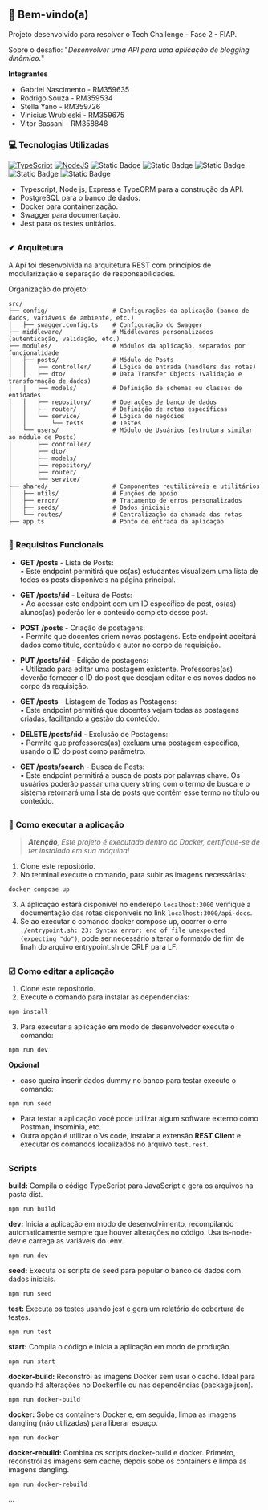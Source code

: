 ## 👋  Bem-vindo(a)

Projeto desenvolvido para resolver o Tech Challenge - Fase 2 - FIAP.

Sobre o desafio: "_Desenvolver uma API para uma aplicação de blogging dinâmico._"

**Integrantes**

- Gabriel Nascimento - RM359635
- Rodrigo Souza - RM359534
- Stella Yano - RM359726
- Vinicius Wrubleski - RM359675
- Vitor Bassani - RM358848

### 💻 Tecnologias Utilizadas

[![TypeScript](https://img.shields.io/badge/TypeScript-007ACC?style=for-the-badge&logo=typescript&logoColor=white)](https://www.typescriptlang.org/)
[![NodeJS](https://img.shields.io/badge/Node%20js-339933?style=for-the-badge&logo=nodedotjs&logoColor=white)](https://nodejs.org/docs/latest/api/)
![Static Badge](https://img.shields.io/badge/PostgreSQL-316192?style=for-the-badge&logo=postgresql&logoColor=white)
![Static Badge](https://img.shields.io/badge/Express%20js-000000?style=for-the-badge&logo=express&logoColor=whit)
![Static Badge](https://img.shields.io/badge/Docker-2CA5E0?style=for-the-badge&logo=docker&logoColor=white)
![Static Badge](https://img.shields.io/badge/Swagger-85EA2D?style=for-the-badge&logo=Swagger&logoColor=white)
![Static Badge](https://img.shields.io/badge/Jest-C21325?style=for-the-badge&logo=jest&logoColor=white)


- Typescript, Node js, Express e TypeORM para a construção da API.
- PostgreSQL para o banco de dados.
- Docker para containerização.
- Swagger para documentação.
- Jest para os testes unitários.

##

### ✔ Arquitetura

A Api foi desenvolvida na arquitetura REST com princípios de modularização e separação de responsabilidades.

Organização do projeto:

```
src/
├── config/                  # Configurações da aplicação (banco de dados, variáveis de ambiente, etc.)
│   ├── swagger.config.ts    # Configuração do Swagger
├── middleware/              # Middlewares personalizados (autenticação, validação, etc.)
├── modules/                 # Módulos da aplicação, separados por funcionalidade
│   ├── posts/               # Módulo de Posts
│   │   ├── controller/      # Lógica de entrada (handlers das rotas)
│   │   ├── dto/             # Data Transfer Objects (validação e transformação de dados)
│   │   ├── models/          # Definição de schemas ou classes de entidades
│   │   ├── repository/      # Operações de banco de dados
│   │   ├── router/          # Definição de rotas específicas
│   │   └── service/         # Lógica de negócios
│   │       └── tests        # Testes
│   └── users/               # Módulo de Usuários (estrutura similar ao módulo de Posts)
│       ├── controller/
│       ├── dto/
│       ├── models/
│       ├── repository/
│       ├── router/
│       └── service/
├── shared/                  # Componentes reutilizáveis e utilitários
│   ├── utils/               # Funções de apoio
│   ├── error/               # Tratamento de erros personalizados
│   ├── seeds/               # Dados iniciais
│   └── routes/              # Centralização da chamada das rotas
├── app.ts                   # Ponto de entrada da aplicação

```

##

### 📘 Requisitos Funcionais

- **GET /posts** - Lista de Posts: <br>
    ▪ Este endpoint permitirá que os(as) estudantes visualizem uma lista de todos os posts disponíveis na página principal.

- **GET /posts/:id** - Leitura de Posts: <br>
    ▪ Ao acessar este endpoint com um ID específico de post, os(as) alunos(as) poderão ler o conteúdo completo desse post. 

- **POST /posts** - Criação de postagens: <br>
    ▪ Permite que docentes criem novas postagens. Este endpoint aceitará dados como título, conteúdo e autor no corpo da requisição. 

- **PUT /posts/:id** - Edição de postagens: <br>
    ▪ Utilizado para editar uma postagem existente. Professores(as) deverão fornecer o ID do post que desejam editar e os novos dados no corpo da requisição. 

- **GET /posts** - Listagem de Todas as Postagens: <br> 
    ▪ Este endpoint permitirá que docentes vejam todas as postagens criadas, facilitando a gestão do conteúdo. 

- **DELETE /posts/:id** - Exclusão de Postagens: <br>
    ▪ Permite que professores(as) excluam uma postagem específica, usando o ID do post como parâmetro. 
    
- **GET /posts/search** - Busca de Posts: <br>
    ▪ Este endpoint permitirá a busca de posts por palavras chave. Os usuários poderão passar uma query string com o termo de busca e o sistema retornará uma lista de posts que contêm esse termo no título ou conteúdo. 

##

### 🚀 Como executar a aplicação
> _**Atenção**, Este projeto é executado dentro do Docker, certifique-se de ter instalado em sua máquina!_

1. Clone este repositório.
2. No terminal execute o comando, para subir as imagens necessárias:
```
docker compose up
```
3. A aplicação estará disponível no enderepo `localhost:3000` verifique a documentação das rotas disponíveis no link `localhost:3000/api-docs`.
4. Se ao executar o comando docker compose up, ocorrer o erro `./entrypoint.sh: 23: Syntax error: end of file unexpected (expecting "do")`, pode ser necessário alterar o formatdo de fim de linah do arquivo entrypoint.sh de CRLF para LF.

##

###  ☑ Como editar a aplicação

1. Clone este repositório.
2. Execute o comando para instalar as dependencias:
```
npm install
```
3. Para executar a aplicação em modo de desenvolvedor execute o comando:
```
npm run dev
```

**Opcional** 
- caso queira inserir dados dummy no banco para testar execute o comando:
```
npm run seed
```
- Para testar a aplicação você pode utilizar algum software externo como Postman, Insominia, etc.
- Outra opção é utilizar o Vs code, instalar a extensão **REST Client** e executar os comandos localizados no arquivo `test.rest`.

##

###   Scripts
**build:** Compila o código TypeScript para JavaScript e gera os arquivos na pasta dist.
```
npm run build
```
**dev:** Inicia a aplicação em modo de desenvolvimento, recompilando automaticamente sempre que houver alterações no código. Usa ts-node-dev e carrega as variáveis do .env.
```
npm run dev
```
**seed:** Executa os scripts de seed para popular o banco de dados com dados iniciais.
```
npm run seed
```
**test:** Executa os testes usando jest e gera um relatório de cobertura de testes.
```
npm run test
```
**start:** Compila o código e inicia a aplicação em modo de produção.
```
npm run start
```
**docker-build:** Reconstrói as imagens Docker sem usar o cache. Ideal para quando há alterações no Dockerfile ou nas dependências (package.json).
```
npm run docker-build
```
**docker:** Sobe os containers Docker e, em seguida, limpa as imagens dangling (não utilizadas) para liberar espaço.
```
npm run docker
```
**docker-rebuild:** Combina os scripts docker-build e docker. Primeiro, reconstrói as imagens sem cache, depois sobe os containers e limpa as imagens dangling.
```
npm run docker-rebuild
```
...